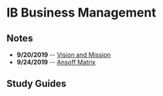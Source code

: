 # IB Business Management

## Notes
 - **9/20/2019** -- [Vision and Mission](9-20-Notes.html)
 - **9/24/2019** -- [Ansoff Matrix](9-24-Notes.html)
## Study Guides

<!--stackedit_data:
eyJoaXN0b3J5IjpbMTEyNjAzNTMzM119
-->